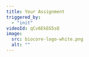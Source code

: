 ```yaml
---
title: Your Assignment
triggered_by:
  - "init"
videoId: qCv6EkEG5sQ
image:
  src: biocore-logo-white.png
  alt: ""
---
```

